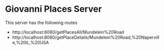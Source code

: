 # Giovanni Places Server

This server has the following routes

- http://localhost:8080/getPlacesAll/Mundelein%20Road
- http://localhost:8080/getPlaceDetails/Mundelein%20Road,%20Naperville,%20IL,%20USA
